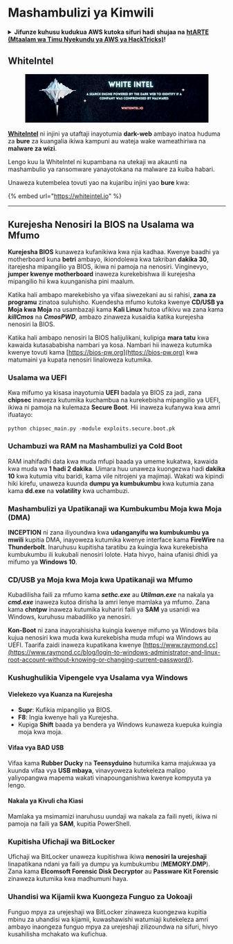 # Mashambulizi ya Kimwili

<details>

<summary><strong>Jifunze kuhusu kudukua AWS kutoka sifuri hadi shujaa na</strong> <a href="https://training.hacktricks.xyz/courses/arte"><strong>htARTE (Mtaalam wa Timu Nyekundu ya AWS ya HackTricks)</strong></a><strong>!</strong></summary>

Njia nyingine za kusaidia HackTricks:

* Ikiwa unataka kuona **kampuni yako ikionekana kwenye HackTricks** au **kupakua HackTricks kwa PDF** Angalia [**MIPANGO YA KUJIUNGA**](https://github.com/sponsors/carlospolop)!
* Pata [**bidhaa rasmi za PEASS & HackTricks**](https://peass.creator-spring.com)
* Gundua [**Familia ya PEASS**](https://opensea.io/collection/the-peass-family), mkusanyiko wetu wa kipekee wa [**NFTs**](https://opensea.io/collection/the-peass-family)
* **Jiunge na** 💬 [**Kikundi cha Discord**](https://discord.gg/hRep4RUj7f) au kikundi cha [**telegram**](https://t.me/peass) au **tufuate** kwenye **Twitter** 🐦 [**@carlospolopm**](https://twitter.com/hacktricks_live)**.**
* **Shiriki mbinu zako za kudukua kwa kuwasilisha PRs kwa** [**HackTricks**](https://github.com/carlospolop/hacktricks) na [**HackTricks Cloud**](https://github.com/carlospolop/hacktricks-cloud) repos za github.

</details>

## WhiteIntel

<figure><img src=".gitbook/assets/image (1224).png" alt=""><figcaption></figcaption></figure>

[**WhiteIntel**](https://whiteintel.io) ni injini ya utaftaji inayotumia **dark-web** ambayo inatoa huduma za **bure** za kuangalia ikiwa kampuni au wateja wake wameathiriwa na **malware za wizi**.

Lengo kuu la WhiteIntel ni kupambana na utekaji wa akaunti na mashambulio ya ransomware yanayotokana na malware za kuiba habari.

Unaweza kutembelea tovuti yao na kujaribu injini yao **bure** kwa:

{% embed url="https://whiteintel.io" %}

---

## Kurejesha Nenosiri la BIOS na Usalama wa Mfumo

**Kurejesha BIOS** kunaweza kufanikiwa kwa njia kadhaa. Kwenye baadhi ya motherboard kuna **betri** ambayo, ikiondolewa kwa takriban **dakika 30**, itarejesha mipangilio ya BIOS, ikiwa ni pamoja na nenosiri. Vinginevyo, **jumper kwenye motherboard** inaweza kurekebishwa ili kurejesha mipangilio hii kwa kuunganisha pini maalum.

Katika hali ambapo marekebisho ya vifaa siwezekani au si rahisi, **zana za programu** zinatoa suluhisho. Kuendesha mfumo kutoka kwenye **CD/USB ya Moja kwa Moja** na usambazaji kama **Kali Linux** hutoa ufikivu wa zana kama **_killCmos_** na **_CmosPWD_**, ambazo zinaweza kusaidia katika kurejesha nenosiri la BIOS.

Katika hali ambapo nenosiri la BIOS halijulikani, kulipiga **mara tatu** kwa kawaida kutasababisha nambari ya kosa. Nambari hii inaweza kutumika kwenye tovuti kama [https://bios-pw.org](https://bios-pw.org) kwa matumaini ya kupata nenosiri linaloweza kutumika.

### Usalama wa UEFI

Kwa mifumo ya kisasa inayotumia **UEFI** badala ya BIOS za jadi, zana **chipsec** inaweza kutumika kuchambua na kurekebisha mipangilio ya UEFI, ikiwa ni pamoja na kulemaza **Secure Boot**. Hii inaweza kufanywa kwa amri ifuatayo:

`python chipsec_main.py -module exploits.secure.boot.pk`

### Uchambuzi wa RAM na Mashambulizi ya Cold Boot

RAM inahifadhi data kwa muda mfupi baada ya umeme kukatwa, kawaida kwa muda wa **1 hadi 2 dakika**. Uimara huu unaweza kuongezwa hadi **dakika 10** kwa kutumia vitu baridi, kama vile nitrojeni ya majimaji. Wakati wa kipindi hiki kirefu, unaweza kuunda **dumpu ya kumbukumbu** kwa kutumia zana kama **dd.exe** na **volatility** kwa uchambuzi.

### Mashambulizi ya Upatikanaji wa Kumbukumbu Moja kwa Moja (DMA)

**INCEPTION** ni zana iliyoundwa kwa **udanganyifu wa kumbukumbu ya mwili** kupitia DMA, inayoweza kutumika kwenye interface kama **FireWire** na **Thunderbolt**. Inaruhusu kupitisha taratibu za kuingia kwa kurekebisha kumbukumbu ili kukubali nenosiri lolote. Hata hivyo, haina ufanisi dhidi ya mifumo ya **Windows 10**.

### CD/USB ya Moja kwa Moja kwa Upatikanaji wa Mfumo

Kubadilisha faili za mfumo kama **_sethc.exe_** au **_Utilman.exe_** na nakala ya **_cmd.exe_** inaweza kutoa dirisha la amri lenye mamlaka ya mfumo. Zana kama **chntpw** inaweza kutumika kuhariri faili ya **SAM** ya usanidi wa Windows, kuruhusu mabadiliko ya nenosiri.

**Kon-Boot** ni zana inayorahisisha kuingia kwenye mifumo ya Windows bila kujua nenosiri kwa muda kwa kurekebisha muda mfupi wa Windows au UEFI. Taarifa zaidi inaweza kupatikana kwenye [https://www.raymond.cc](https://www.raymond.cc/blog/login-to-windows-administrator-and-linux-root-account-without-knowing-or-changing-current-password/).

### Kushughulikia Vipengele vya Usalama vya Windows

#### Vielekezo vya Kuanza na Kurejesha

- **Supr**: Kufikia mipangilio ya BIOS.
- **F8**: Ingia kwenye hali ya Kurejesha.
- Kupiga **Shift** baada ya bendera ya Windows kunaweza kuepuka kuingia moja kwa moja.

#### Vifaa vya BAD USB

Vifaa kama **Rubber Ducky** na **Teensyduino** hutumika kama majukwaa ya kuunda vifaa vya **USB mbaya**, vinavyoweza kutekeleza malipo yaliyopangwa mapema wakati vinapounganishwa kwenye kompyuta ya lengo.

#### Nakala ya Kivuli cha Kiasi

Mamlaka ya msimamizi inaruhusu uundaji wa nakala za faili nyeti, ikiwa ni pamoja na faili ya **SAM**, kupitia PowerShell.

### Kupitisha Ufichaji wa BitLocker

Ufichaji wa BitLocker unaweza kupitishwa ikiwa **nenosiri la urejeshaji** linapatikana ndani ya faili ya dumpu ya kumbukumbu (**MEMORY.DMP**). Zana kama **Elcomsoft Forensic Disk Decryptor** au **Passware Kit Forensic** zinaweza kutumika kwa madhumuni haya.

### Uhandisi wa Kijamii kwa Kuongeza Funguo za Uokoaji

Funguo mpya za urejeshaji wa BitLocker zinaweza kuongezwa kupitia mbinu za uhandisi wa kijamii, kuwashawishi watumiaji kutekeleza amri ambayo inaongeza funguo mpya za urejeshaji zilizoundwa na sifuri, hivyo kusahilisha mchakato wa kufichua.
